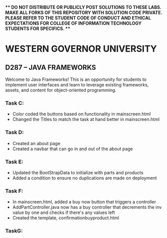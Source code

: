 <strong>** DO NOT DISTRIBUTE OR PUBLICLY POST SOLUTIONS TO THESE LABS. MAKE ALL FORKS OF THIS REPOSITORY WITH SOLUTION CODE PRIVATE. PLEASE REFER TO THE STUDENT CODE OF CONDUCT AND ETHICAL EXPECTATIONS FOR COLLEGE OF INFORMATION TECHNOLOGY STUDENTS FOR SPECIFICS. ** </strong>

# WESTERN GOVERNOR UNIVERSITY 
## D287 – JAVA FRAMEWORKS
Welcome to Java Frameworks! This is an opportunity for students to implement user interfaces and learn to leverage existing frameworks, assets, and content for object-oriented programming.

### Task C: 
- Color coded the buttons based on functionality in mainscreen.html
- Changed the Titles to match the task at hand better in mainscreen.html
### Task D:
- Created an about page
- Created a navbar that can go in and out of the about page
### Task E:
- Updated the BootStrapData to initialize with parts and products
- Added a condition to ensure no duplications are made on deployment
### Task F:
- In mainscreen.html, added a buy now button that triggers a controller
- AddPartController.java now has a buy controller that decrements the inv value by one and checks if there's any values left
- Created the template, confirmationbuyproduct.html
### TaskG:

